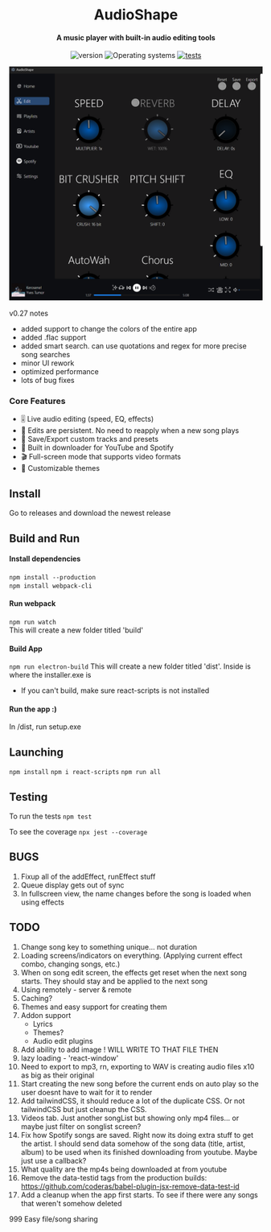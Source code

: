 <h1 align="center">
  AudioShape
</h1>

<div align="center">

  <h4>
    A music player with built-in audio editing tools
  </h4>

  <p>
      <img src="https://img.shields.io/badge/version-0.2.7-green.svg" alt="version"/>
      <img src="https://img.shields.io/badge/OS-windows-blue?style=flat&labelColor=363D44" alt="Operating systems"/>
      <a href="https://github.com/JahsiasWhite/AudioShape/actions/workflows/tests.yml" alt="tests"><img src="https://github.com/JahsiasWhite/AudioShape/actions/workflows/tests.yml/badge.svg" alt="tests"/></a>
  </p>

</div>

<p align="center">
  <img src="images/edit-screen1.png" alt="main screen" width="650">
</p

## v0.27 notes

- added support to change the colors of the entire app
- added .flac support
- added smart search. can use quotations and regex for more precise song searches
- minor UI rework
- optimized performance
- lots of bug fixes

### Core Features

- 🎚️ Live audio editing (speed, EQ, effects)
- 🔄 Edits are persistent. No need to reapply when a new song plays
- 💾 Save/Export custom tracks and presets
- 🎥 Built in downloader for YouTube and Spotify
- 🎬 Full-screen mode that supports video formats
- 🎨 Customizable themes

## Install

Go to releases and download the newest release

## Build and Run

#### Install dependencies

`npm install --production`<br>
`npm install webpack-cli`<br>

#### Run webpack

`npm run watch` <br>
This will create a new folder titled 'build'

#### Build App

`npm run electron-build`
This will create a new folder titled 'dist'. Inside is where the installer.exe is

- If you can't build, make sure react-scripts is not installed

#### Run the app :)

In /dist, run setup.exe <br>

## Launching

`npm install`
`npm i react-scripts`
`npm run all`

## Testing

To run the tests
`npm test`

To see the coverage
`npx jest --coverage`

## BUGS

1. Fixup all of the addEffect, runEffect stuff
2. Queue display gets out of sync
3. In fullscreen view, the name changes before the song is loaded when using effects

## TODO

1. Change song key to something unique... not duration
2. Loading screens/indicators on everything. (Applying current effect combo, changing songs, etc.)
3. When on song edit screen, the effects get reset when the next song starts. They should stay and be applied to the next song
4. Using remotely - server & remote
5. Caching?
6. Themes and easy support for creating them
7. Addon support
   - Lyrics
   - Themes?
   - Audio edit plugins
8. Add ability to add image ! WILL WRITE TO THAT FILE THEN
9. lazy loading - 'react-window'
10. Need to export to mp3, rn, exporting to WAV is creating audio files x10 as big as their original
11. Start creating the new song before the current ends on auto play so the user doesnt have to wait for it to render
12. Add tailwindCSS, it should reduce a lot of the duplicate CSS. Or not tailwindCSS but just cleanup the CSS.
13. Videos tab. Just another songList but showing only mp4 files... or maybe just filter on songlist screen?
14. Fix how Spotify songs are saved. Right now its doing extra stuff to get the artist. I should send data somehow of the song data (title, artist, album) to be used when its finished downloading from youtube. Maybe just use a callback?
15. What quality are the mp4s being downloaded at from youtube
16. Remove the data-testid tags from the production builds: https://github.com/coderas/babel-plugin-jsx-remove-data-test-id
17. Add a cleanup when the app first starts. To see if there were any songs that weren't somehow deleted

999 Easy file/song sharing
